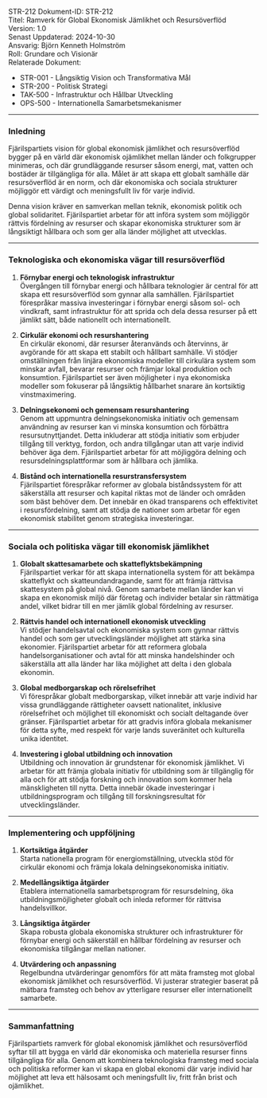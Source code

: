 STR-212
Dokument-ID: STR-212  
Titel: Ramverk för Global Ekonomisk Jämlikhet och Resursöverflöd  
Version: 1.0  
Senast Uppdaterad: 2024-10-30  
Ansvarig: Björn Kenneth Holmström  
Roll: Grundare och Visionär  
Relaterade Dokument:  

- STR-001 - Långsiktig Vision och Transformativa Mål  
- STR-200 - Politisk Strategi  
- TAK-500 - Infrastruktur och Hållbar Utveckling  
- OPS-500 - Internationella Samarbetsmekanismer  

---

### Inledning

Fjärilspartiets vision för global ekonomisk jämlikhet och resursöverflöd bygger på en värld där ekonomisk ojämlikhet mellan länder och folkgrupper minimeras, och där grundläggande resurser såsom energi, mat, vatten och bostäder är tillgängliga för alla. Målet är att skapa ett globalt samhälle där resursöverflöd är en norm, och där ekonomiska och sociala strukturer möjliggör ett värdigt och meningsfullt liv för varje individ.

Denna vision kräver en samverkan mellan teknik, ekonomisk politik och global solidaritet. Fjärilspartiet arbetar för att införa system som möjliggör rättvis fördelning av resurser och skapar ekonomiska strukturer som är långsiktigt hållbara och som ger alla länder möjlighet att utvecklas.

---

### Teknologiska och ekonomiska vägar till resursöverflöd

1. **Förnybar energi och teknologisk infrastruktur**  
   Övergången till förnybar energi och hållbara teknologier är central för att skapa ett resursöverflöd som gynnar alla samhällen. Fjärilspartiet förespråkar massiva investeringar i förnybar energi såsom sol- och vindkraft, samt infrastruktur för att sprida och dela dessa resurser på ett jämlikt sätt, både nationellt och internationellt.

2. **Cirkulär ekonomi och resurshantering**  
   En cirkulär ekonomi, där resurser återanvänds och återvinns, är avgörande för att skapa ett stabilt och hållbart samhälle. Vi stödjer omställningen från linjära ekonomiska modeller till cirkulära system som minskar avfall, bevarar resurser och främjar lokal produktion och konsumtion. Fjärilspartiet ser även möjligheter i nya ekonomiska modeller som fokuserar på långsiktig hållbarhet snarare än kortsiktig vinstmaximering.

3. **Delningsekonomi och gemensam resurshantering**  
   Genom att uppmuntra delningsekonomiska initiativ och gemensam användning av resurser kan vi minska konsumtion och förbättra resursutnyttjandet. Detta inkluderar att stödja initiativ som erbjuder tillgång till verktyg, fordon, och andra tillgångar utan att varje individ behöver äga dem. Fjärilspartiet arbetar för att möjliggöra delning och resursdelningsplattformar som är hållbara och jämlika.

4. **Bistånd och internationella resurstransfersystem**  
   Fjärilspartiet förespråkar reformer av globala biståndssystem för att säkerställa att resurser och kapital riktas mot de länder och områden som bäst behöver dem. Det innebär en ökad transparens och effektivitet i resursfördelning, samt att stödja de nationer som arbetar för egen ekonomisk stabilitet genom strategiska investeringar.

---

### Sociala och politiska vägar till ekonomisk jämlikhet

1. **Globalt skattesamarbete och skatteflyktsbekämpning**  
   Fjärilspartiet verkar för att skapa internationella system för att bekämpa skatteflykt och skatteundandragande, samt för att främja rättvisa skattesystem på global nivå. Genom samarbete mellan länder kan vi skapa en ekonomisk miljö där företag och individer betalar sin rättmätiga andel, vilket bidrar till en mer jämlik global fördelning av resurser.

2. **Rättvis handel och internationell ekonomisk utveckling**  
   Vi stödjer handelsavtal och ekonomiska system som gynnar rättvis handel och som ger utvecklingsländer möjlighet att stärka sina ekonomier. Fjärilspartiet arbetar för att reformera globala handelsorganisationer och avtal för att minska handelshinder och säkerställa att alla länder har lika möjlighet att delta i den globala ekonomin.

3. **Global medborgarskap och rörelsefrihet**  
   Vi förespråkar globalt medborgarskap, vilket innebär att varje individ har vissa grundläggande rättigheter oavsett nationalitet, inklusive rörelsefrihet och möjlighet till ekonomiskt och socialt deltagande över gränser. Fjärilspartiet arbetar för att gradvis införa globala mekanismer för detta syfte, med respekt för varje lands suveränitet och kulturella unika identitet.

4. **Investering i global utbildning och innovation**  
   Utbildning och innovation är grundstenar för ekonomisk jämlikhet. Vi arbetar för att främja globala initiativ för utbildning som är tillgänglig för alla och för att stödja forskning och innovation som kommer hela mänskligheten till nytta. Detta innebär ökade investeringar i utbildningsprogram och tillgång till forskningsresultat för utvecklingsländer.

---

### Implementering och uppföljning

1. **Kortsiktiga åtgärder**  
   Starta nationella program för energiomställning, utveckla stöd för cirkulär ekonomi och främja lokala delningsekonomiska initiativ. 

2. **Medellångsiktiga åtgärder**  
   Etablera internationella samarbetsprogram för resursdelning, öka utbildningsmöjligheter globalt och inleda reformer för rättvisa handelsvillkor.

3. **Långsiktiga åtgärder**  
   Skapa robusta globala ekonomiska strukturer och infrastrukturer för förnybar energi och säkerställ en hållbar fördelning av resurser och ekonomiska tillgångar mellan nationer.  

4. **Utvärdering och anpassning**  
   Regelbundna utvärderingar genomförs för att mäta framsteg mot global ekonomisk jämlikhet och resursöverflöd. Vi justerar strategier baserat på mätbara framsteg och behov av ytterligare resurser eller internationellt samarbete.

---

### Sammanfattning

Fjärilspartiets ramverk för global ekonomisk jämlikhet och resursöverflöd syftar till att bygga en värld där ekonomiska och materiella resurser finns tillgängliga för alla. Genom att kombinera teknologiska framsteg med sociala och politiska reformer kan vi skapa en global ekonomi där varje individ har möjlighet att leva ett hälsosamt och meningsfullt liv, fritt från brist och ojämlikhet.

